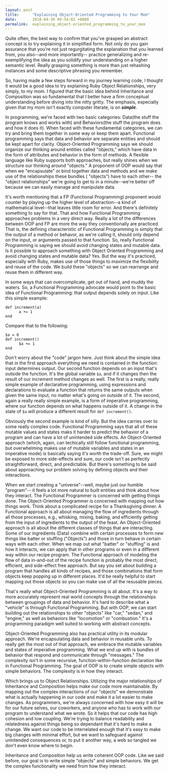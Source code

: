 ```yaml
---
layout: post
title:      "Explaining Object-Oriented Programming to Your Mom"
date:       2018-04-30 09:54:02 +0000
permalink:  explaining_object-oriented_programming_to_your_mom
---
```



Quite often, the best way to confirm that you've grasped an abstract concept is to try explaining it in simplified form. Not only do you gain assurance that you're not just regurgitating the explanation that you learned from, you also--and more importantly-- practice generalizing and re-exemplifying the idea as you solidify your understanding on a higher semantic level. Really grasping something is more than just rehashing instances and some descriptive phrasing you remember. 

So, having made a few steps forward in my journey learning code, I thought it would be a good idea to try explaining Ruby Object Relationships, very simply, to my mom. I figured that the basic idea behind Inheritance and Composition was so fundamental that I better have a firm conceptual understanding before diving into the nitty gritty. The emphasis, especially given that my mom isn't exactly computer literate, is on ***simple***.

In programming, we're faced with two basic categories: Data(the stuff the program knows and works with) and Behaviors(the stuff the program does and how it does it). When faced with these fundamental categories, we can try and bring them together in some way or keep them apart. Functional programming says that data and behavior are separate entities and should be kept apart for clarity. Object-Oriented Programming says we should organize our thinking around entities called "objects," which have data in the form of attributes and behavior in the form of methods. A flexible language like Ruby supports both approaches, but really shines when we structure our thinking around "objects." A proponent of OOP would say that when we "encapsulate" or bind together data and methods and we make use of the relationships these bundles ( "objects") have to each other-- the "object relationships" we're going to get to in a minute--we're better off because we can easily manage and manipulate data. 

It's worth mentioning that a FP (Functional Programming) proponent would counter by playing up the higher level of abstraction--a kind of mathematical level--that leaves little room for error. And there's definitely something to say for that. That and how Functional Programming approaches problems in a very direct way. Really a lot of the differences between OOP and FP are more the way they conventionally are practiced. That is, the defining characteristic of Functional Programming is simply that the output of a method or behavor, as we're calling it, should only depend on the input, or arguments passed to that function. So, really Functional Programming is saying we should avoid changing states and mutable data. Is it possible to approach something with Object Oriented Programming and avoid changing states and mutable data? Yes. But the way it's practiced, especially with Ruby, makes use of those things to maximize the flexibility and reuse of the code. We build these "objects" so we can rearrange and reuse them in different way. 

In some ways that can overcomplicate, get out of hand, and muddy the waters. So, a Functional Programming advocate would point to the basic idea of Functional Programming: that output depends solely on input. Like this simple example:

```
def increment(a)
      a += 1
end

```

Compare that to the following:

```
$a = 0
def increment()
      $a += 1
end
```

Don't worry about the "code" jargon here. Just think about the simple idea that in the first approach everything we need is contained in the function: input determines output. Our second function depends on an input that's outside the function. It's the global variable `$a`, and if it changes then the result of our increment method changes as well. The first is a really, really simple example of declarative programming, using expressions and declarations to evaluate a function that returns the same outputs when given the same input, no matter what's going on outside of it. The second, again a really really simple example, is a form of imperative programming, where our function depends on what happens outside of it. A change in the state of `$a` will produce a different result for `def increment()`. 

Obviously the second example is kind of silly. But the idea carries over to some really complex code. Functional Programming says that all of these mutable values and states maks it harder to predict the behavior of a program and can have a lot of unintended side effects. An Object-Oriented approach (which, again, can techically still follow functional programming, but overwhelming makes use of mutable variables and states in an imperative mode) is basically saying it's worth the trade-off. Sure, we might be exposed to more side-effects and sure, our code isn't as perfectly straightforward, direct, and predictable. But there's something to be said about approaching our problem solving by defining objects and their interactions.  

When we start creating a "universe"--well, maybe just our humble "program"-- it feels a lot more natural to built entities and think about how they interact. The Functional Programmer is concerned with getting things done. The Object-Oriented Programmer is concerned with mapping out how things work. Think about a complicated recipe for a Thanksgiving dinner. A Functional approach is all about managing the flow of ingredients through all those processes, e.g., whisking, mixing, baking, and efficiently getting from the input of ingredients to the output of the feast. An Object-Oriented approach is all about the different classes of things that are interacting. Some of our ingredients (Data) combine with certain processes to form new things like batter or stuffing ("Objects") and those in turn behave in certain ways with each other. When we map out what "batter" or "stuffing" is and how it interacts, we can apply that in other programs or even in a different way within our recipe program. The Functional approach of modeling the flow of data in-and-out of the recipe function is probably the most direct, efficient, and side-effect free approach. But say you set about building a program that handles all kinds of recipes, and those combinations that form objects keep popping up in different places. It'd be really helpful to start mapping out those objects so you can make use of all the resusable pieces. 

That's really what Object-Oriented Programming is all about. It's a way to more accurately represent real world concepts through the relationships between groupings of data and behavior.  It's hard to describe what a "vehicle" is through Functional Programming. But with OOP, we can start building out the relationships to other "objects" like "car," "sedan," and "engine," as well as behaviors like "locomotion" or "combustion." It's a programming paradigm well suited to working with abstract concepts. 

Object-Oriented Programming also has practical utility in its modular approach. We're encapsulating data and behavior in reusable units. To really get the most out of that approach, we embrace the mutable variables and states of imperative programming. What we end up with is bundles of behavior that respond and communicate through "messages." The complexity isn't in some recursive, function-within-function declaration like in Functional Programming. The goal of OOP is to create simple objects with simple behaviors. The complexity is in how they interact. 

Which brings us to Object Relationships. Utilizing the major relationships of Inheritance and Composition helps make our code more maintainable. By mapping out the complex interactions of our "objects" we demonstrate what is actually happening in our code and make it a lot easier to make changes. As programmers, we're always concerned with how easy it will be for our future selves, our coworkers, and anyone who has to work with our program to understand what we wrote. So it helps that our code has high cohesion and low coupling. We're trying to balance readability and relatedness against things being so dependant that it's hard to make a change. We want our code to be interrelated enough that it's easy to make big changes with minimal effort, but we want to safeguard against unintended consequences or, to put it another way, a web so tangled we don't even know where to begin.

Inheritance and Composition help us write coherent OOP code. Like we said before, our goal is to write simple "objects" and simple behaviors. We get the complex functionality we need from how they interact. 


